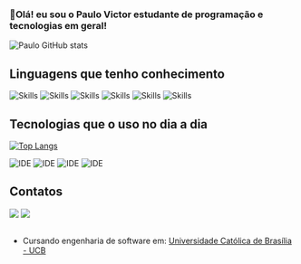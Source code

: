 ### 👋Olá! eu sou o Paulo Victor estudante de programação e tecnologias em geral!

![Paulo GitHub stats](https://github-readme-stats.vercel.app/api?username=costapaulovictor&show_icons=true&theme=radical)

## Linguagens que tenho conhecimento
![Skills](https://img.shields.io/badge/HTML-239120?style=for-the-badge&logo=html5&logoColor=white)
![Skills](https://img.shields.io/badge/CSS-239120?&style=for-the-badge&logo=css3&logoColor=white)
![Skills](https://img.shields.io/badge/Java-ED8B00?style=for-the-badge&logo=java&logoColor=white)
![Skills](https://img.shields.io/badge/R-276DC3?style=for-the-badge&logo=r&logoColor=white)
![Skills](https://img.shields.io/badge/Markdown-000000?style=for-the-badge&logo=markdown&logoColor=white)
![Skills](https://img.shields.io/badge/C-00599C?style=for-the-badge&logo=c&logoColor=white)





## Tecnologias que o uso no dia a dia

[![Top Langs](https://github-readme-stats.vercel.app/api/top-langs/?username=costapaulovictorr&langs_count=8)](https://github.com/costapaulovictor/github-readme-stats)

![IDE](https://img.shields.io/badge/RStudio-75AADB?style=for-the-badge&logo=RStudio&logoColor=white)
![IDE](https://img.shields.io/badge/MySQL-00000F?style=for-the-badge&logo=mysql&logoColor=white)
![IDE](https://img.shields.io/badge/Visual_Studio-5C2D91?style=for-the-badge&logo=visual%20studio&logoColor=white)
![IDE](https://img.shields.io/badge/Eclipse-2C2255?style=for-the-badge&logo=eclipse&logoColor=white)

## Contatos
<div>
<div> 
  <a href = "mailto:costapaulovictorr@gmail.com"><img src=https://img.shields.io/badge/Gmail-D14836?style=for-the-badge&logo=gmail&logoColor=white target="_blank"></a>
  <a href="https://www.linkedin.com/in/paulo-victor-025776206/" target="_blank"><img src="https://img.shields.io/badge/-LinkedIn-%230077B5?style=for-the-badge&logo=linkedin&logoColor=white" target="_blank"></a> 
</div>
  
  ## 
  - Cursando engenharia de software em: [Universidade Católica de Brasília - UCB](https://ucb.catolica.edu.br/portal/)<br/>
